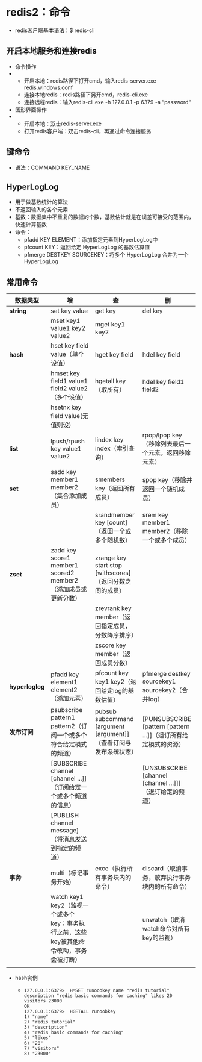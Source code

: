# redis2：命令

- redis客户端基本语法：$ redis-cli

## 开启本地服务和连接redis

- 命令操作
- - 开启本地：redis路径下打开cmd，输入redis-server.exe redis.windows.conf
  - 连接本地redis：redis路径下另开cmd，redis-cli.exe
  - 连接远程redis：输入redis-cli.exe -h 127.0.0.1 -p 6379 -a “password“
- 图形界面操作
- - 开启本地：双击redis-server.exe
  - 打开redis客户端：双击redis-cli，再通过命令连接服务



## 键命令

- 语法：COMMAND KEY_NAME



## HyperLogLog

- 用于做基数统计的算法
- 不返回输入的各个元素
- 基数：数据集中不重复的数据的个数，基数估计就是在误差可接受的范围内，快速计算基数
- 命令：
  - pfadd KEY ELEMENT：添加指定元素到HyperLogLog中
  - pfcount KEY：返回给定 HyperLogLog 的基数估算值
  - pfmerge DESTKEY SOURCEKEY：将多个 HyperLogLog 合并为一个 HyperLogLog

## 常用命令

| 数据类型        | 增                                                           | 查                                                           | 删                                                           |
| --------------- | ------------------------------------------------------------ | ------------------------------------------------------------ | ------------------------------------------------------------ |
| **string**      | set key value                                                | get key                                                      | del key                                                      |
|                 | mset key1 value1 key2 value2                                 | mget key1 key2                                               |                                                              |
| **hash**        | hset key field value（单个设值）                             | hget key field                                               | hdel key field                                               |
|                 | hmset key field1 value1 field2 value2（多个设值）            | hgetall key（取所有）                                        | hdel key field1 field2                                       |
|                 | hsetnx key field value(无值则设)                             |                                                              |                                                              |
| **list**        | lpush/rpush key value1 value2                                | lindex key index（索引查询）                                 | rpop/lpop key（移除列表最后一个元素，返回移除元素）          |
| **set**         | sadd key member1 member2（集合添加成员）                     | smembers key（返回所有成员）                                 | spop key（移除并返回一个随机成员）                           |
|                 |                                                              | srandmember key [count]（返回一个或多个随机数）              | srem key member1 member2（移除一个或多个成员）               |
| **zset**        | zadd key score1 member1 scored2 member2（添加成员或更新分数） | zrange key start stop [withscores]（返回分数之间的成员）     |                                                              |
|                 |                                                              | zrevrank key member（返回指定成员，分数降序排序）            |                                                              |
|                 |                                                              | zscore key member（返回成员分数）                            |                                                              |
| **hyperloglog** | pfadd key element1 element2（添加元素）                      | pfcount key key1 key2（返回给定log的基数估值）               | pfmerge destkey sourcekey1 sourcekey2（合并log）             |
| **发布订阅**    | psubscribe pattern1 pattern2（订阅一个或多个符合给定模式的频道） | pubsub subcommand [argument [argument]]（查看订阅与发布系统状态） | [PUNSUBSCRIBE [pattern [pattern ...\]]（退订所有给定模式的资源） |
|                 | [SUBSCRIBE channel [channel ...\]]（订阅给定一个或多个频道的信息） |                                                              | [UNSUBSCRIBE [channel [channel ...\]]]（退订给定的频道）     |
|                 | [PUBLISH channel message]（将消息发送到指定的频道）          |                                                              |                                                              |
| **事务**        | multi（标记事务开始）                                        | exce（执行所有事务块内的命令）                               | discard（取消事务，放弃执行事务块内的所有命令）              |
|                 | watch key1 key2（监视一个或多个key；事务执行之前，这些key被其他命令改动，事务会被打断） |                                                              | unwatch（取消watch命令对所有key的监视）                      |
|                 |                                                              |                                                              |                                                              |

* hash实例

  * ```
    127.0.0.1:6379>  HMSET runoobkey name "redis tutorial" description "redis basic commands for caching" likes 20 visitors 23000
    OK
    127.0.0.1:6379>  HGETALL runoobkey
    1) "name"
    2) "redis tutorial"
    3) "description"
    4) "redis basic commands for caching"
    5) "likes"
    6) "20"
    7) "visitors"
    8) "23000"
    ```